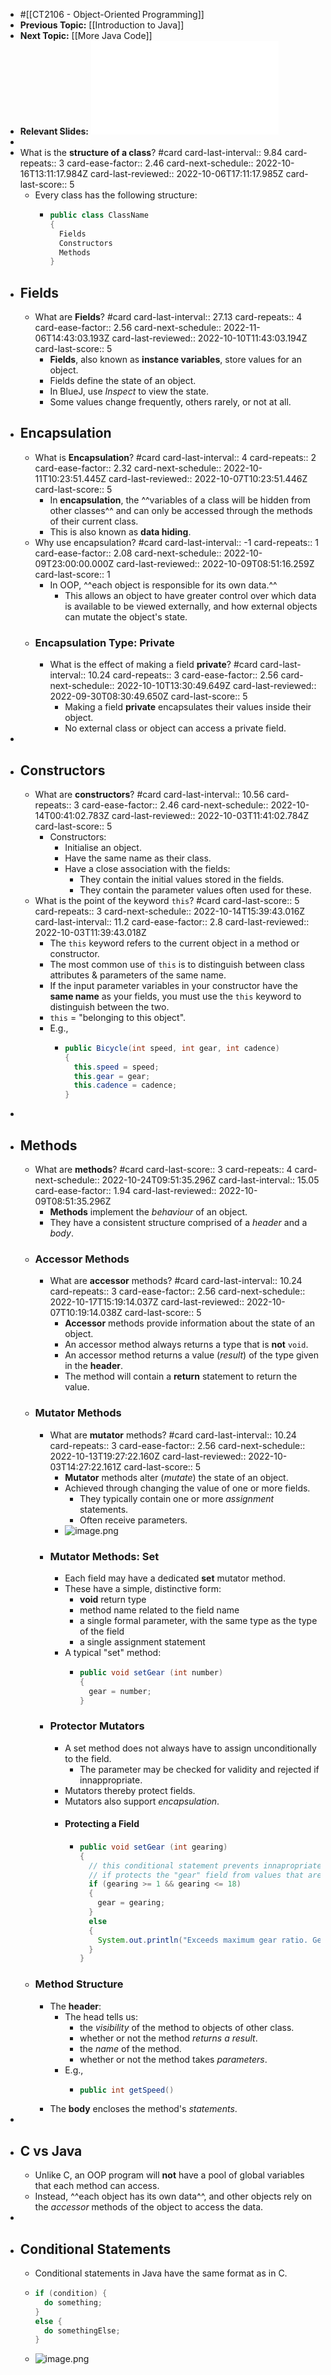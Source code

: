 - #[[CT2106 - Object-Oriented Programming]]
- **Previous Topic:** [[Introduction to Java]]
- **Next Topic:** [[More Java Code]]
- **Relevant Slides:** ![Lecture02.pdf](../assets/Lecture02_1663059993088_0.pdf)
-
- What is the **structure of a class**? #card
  card-last-interval:: 9.84
  card-repeats:: 3
  card-ease-factor:: 2.46
  card-next-schedule:: 2022-10-16T13:11:17.984Z
  card-last-reviewed:: 2022-10-06T17:11:17.985Z
  card-last-score:: 5
	- Every class has the following structure:
		- ```java
		  public class ClassName 
		  {
		    Fields
		    Constructors
		    Methods
		  }
		  ```
- ## Fields
	- What are **Fields**? #card
	  card-last-interval:: 27.13
	  card-repeats:: 4
	  card-ease-factor:: 2.56
	  card-next-schedule:: 2022-11-06T14:43:03.193Z
	  card-last-reviewed:: 2022-10-10T11:43:03.194Z
	  card-last-score:: 5
		- **Fields**, also known as **instance variables**, store values for an object.
		- Fields define the state of an object.
		- In BlueJ, use *Inspect* to view the state.
		- Some values change frequently, others rarely, or not at all.
- ## Encapsulation
	- What is **Encapsulation**? #card
	  card-last-interval:: 4
	  card-repeats:: 2
	  card-ease-factor:: 2.32
	  card-next-schedule:: 2022-10-11T10:23:51.445Z
	  card-last-reviewed:: 2022-10-07T10:23:51.446Z
	  card-last-score:: 5
		- In **encapsulation**, the ^^variables of a class will be hidden from other classes^^ and can only be accessed through the methods of their current class.
		- This is also known as **data hiding**.
	- Why use encapsulation? #card
	  card-last-interval:: -1
	  card-repeats:: 1
	  card-ease-factor:: 2.08
	  card-next-schedule:: 2022-10-09T23:00:00.000Z
	  card-last-reviewed:: 2022-10-09T08:51:16.259Z
	  card-last-score:: 1
		- In OOP, ^^each object is responsible for its own data.^^
			- This allows an object to have greater control over which data is available to be viewed externally, and how external objects can mutate the object's state.
	- ### Encapsulation Type: Private
		- What is the effect of making a field **private**? #card
		  card-last-interval:: 10.24
		  card-repeats:: 3
		  card-ease-factor:: 2.56
		  card-next-schedule:: 2022-10-10T13:30:49.649Z
		  card-last-reviewed:: 2022-09-30T08:30:49.650Z
		  card-last-score:: 5
			- Making a field **private** encapsulates their values inside their object.
			- No external class or object can access a private field.
-
- ## Constructors
	- What are **constructors**? #card
	  card-last-interval:: 10.56
	  card-repeats:: 3
	  card-ease-factor:: 2.46
	  card-next-schedule:: 2022-10-14T00:41:02.783Z
	  card-last-reviewed:: 2022-10-03T11:41:02.784Z
	  card-last-score:: 5
		- Constructors:
			- Initialise an object.
			- Have the same name as their class.
			- Have a close association with the fields:
				- They contain the initial values stored in the fields.
				- They contain the parameter values often used for these.
	- What is the point of the keyword `this`? #card
	  card-last-score:: 5
	  card-repeats:: 3
	  card-next-schedule:: 2022-10-14T15:39:43.016Z
	  card-last-interval:: 11.2
	  card-ease-factor:: 2.8
	  card-last-reviewed:: 2022-10-03T11:39:43.018Z
		- The `this` keyword refers to the current object in a method or constructor.
		- The most common use of `this` is to distinguish between class attributes & parameters of the same name.
		- If the input parameter variables in your constructor have the **same name** as your fields, you must use the `this` keyword to distinguish between the two.
		- `this` = "belonging to this object".
		- E.g.,
			- ```java
			  public Bicycle(int speed, int gear, int cadence)
			  {
			    this.speed = speed;
			    this.gear = gear;
			    this.cadence = cadence;
			  }
			  ```
-
- ## Methods
	- What are **methods**? #card
	  card-last-score:: 3
	  card-repeats:: 4
	  card-next-schedule:: 2022-10-24T09:51:35.296Z
	  card-last-interval:: 15.05
	  card-ease-factor:: 1.94
	  card-last-reviewed:: 2022-10-09T08:51:35.296Z
		- **Methods** implement the *behaviour* of an object.
		- They have a consistent structure comprised of a *header* and a *body*.
	- ### Accessor Methods
		- What are **accessor** methods? #card
		  card-last-interval:: 10.24
		  card-repeats:: 3
		  card-ease-factor:: 2.56
		  card-next-schedule:: 2022-10-17T15:19:14.037Z
		  card-last-reviewed:: 2022-10-07T10:19:14.038Z
		  card-last-score:: 5
			- **Accessor** methods provide information about the state of an object.
			- An accessor method always returns a type that is **not** `void`.
			- An accessor method returns a value (*result*) of the type given in the **header**.
			- The method will contain a **return** statement to return the value.
	- ### Mutator Methods
		- What are **mutator** methods? #card
		  card-last-interval:: 10.24
		  card-repeats:: 3
		  card-ease-factor:: 2.56
		  card-next-schedule:: 2022-10-13T19:27:22.160Z
		  card-last-reviewed:: 2022-10-03T14:27:22.161Z
		  card-last-score:: 5
			- **Mutator** methods alter (*mutate*) the state of an object.
			- Achieved through changing the value of one or more fields.
				- They typically contain one or more *assignment* statements.
				- Often receive parameters.
			- ![image.png](../assets/image_1663063179688_0.png)
		- ### Mutator Methods: Set
			- Each field may have a dedicated **set** mutator method.
			- These have a simple, distinctive form:
				- **void** return type
				- method name related to the field name
				- a single formal parameter, with the same type as the type of the field
				- a single assignment statement
			- A typical "set" method:
				- ```java
				  public void setGear (int number)
				  {
				    gear = number;
				  }
				  ```
		- ### Protector Mutators
			- A set method does not always have to assign unconditionally to the field.
				- The parameter may be checked for validity and rejected if innappropriate.
			- Mutators thereby protect fields.
			- Mutators also support *encapsulation*.
			- #### Protecting a Field
				- ```java
				  public void setGear (int gearing)
				  {
				    // this conditional statement prevents innapropriate action.
				    // if protects the "gear" field from values that are too large or too small.
				    if (gearing >= 1 && gearing <= 18)
				    {
				      gear = gearing;
				    }
				    else
				    {
				      System.out.println("Exceeds maximum gear ratio. Gear not set");
				    }
				  }
				  ```
	- ### Method Structure
		- The **header**:
			- The head tells us:
				- the *visibility* of the method to objects of other class.
				- whether or not the method *returns a result*.
				- the *name* of the method.
				- whether or not the method takes *parameters*.
			- E.g.,
				- ```java
				  public int getSpeed()
				  ```
		- The **body** encloses the method's *statements*.
-
- ## C vs Java
	- Unlike C, an OOP program will **not** have a pool of global variables that each method can access.
	- Instead, ^^each object has its own data^^, and other objects rely on the *accessor* methods of the object to access the data.
-
- ## Conditional Statements
	- Conditional statements in Java have the same format as in C.
	- ```java
	  if (condition) {
	    do something;
	  }
	  else {
	    do somethingElse;
	  }
	  ```
	- ![image.png](../assets/image_1663063508214_0.png)